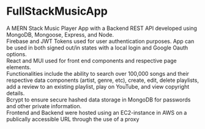 # FullStackMusicApp

A MERN Stack Music Player App with a Backend REST API developed using MongoDB, Mongoose, Express, and Node.  
Firebase and JWT Tokens used for user authentication purposes. App can be used in both signed out/in states with a local login and Google Oauth options.  
React and MUI used for front end components and respective page elements.  
Functionalities include the ability to search over 100,000 songs and their respective data components (artist, genre, etc), create, edit, delete playlists, add a review to an existing playlist, play on YouTube, and view copyright details.  
Bcrypt to ensure secure hashed data storage in MongoDB for passwords and other private information.  
Frontend and Backend were hosted using an EC2-instance in AWS on a publically accessible URL through the use of a proxy  
